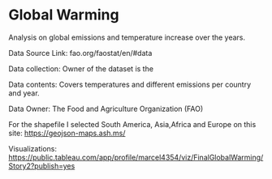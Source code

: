 # Global Warming
Analysis on global emissions and temperature increase over the years.

Data Source 
Link: fao.org/faostat/en/#data

Data collection: Owner of the dataset is the 
 
Data contents: Covers temperatures and different emissions per country and year. 

Data Owner: The Food and Agriculture Organization (FAO)

For the shapefile I selected South America, Asia,Africa and Europe on this site:
https://geojson-maps.ash.ms/

Visualizations:
https://public.tableau.com/app/profile/marcel4354/viz/FinalGlobalWarming/Story2?publish=yes

